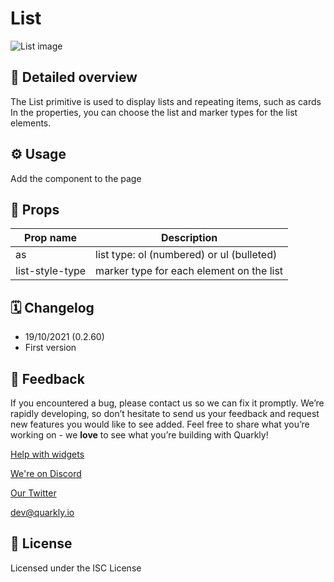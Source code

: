 # List

![List image](https://github.com/quarkly/widgets-help/raw/main/images/List.png)

## 📖 Detailed overview

The List primitive is used to display lists and repeating items, such as cards
In the properties, you can choose the list and marker types for the list elements.

## ⚙️ Usage

Add the component to the page

## 🧩 Props

| Prop name       | Description                               |
|-----------------|-------------------------------------------|
| as              | list type: ol (numbered) or ul (bulleted) |
| list-style-type | marker type for each element on the list  |

## 🗓 Changelog

- 19/10/2021 (0.2.60)
- First version

## 📮 Feedback

If you encountered a bug, please contact us so we can fix it promptly. We’re rapidly developing, so don’t hesitate to send us your feedback and request new features you would like to see added. Feel free to share what you’re working on - we **love** to see what you’re building with Quarkly!

[Help with widgets](https://community.quarkly.io/c/requests/11)

[We're on Discord](https://discord.gg/SuF9vCMJGW)

[Our Twitter](https://twitter.com/quarklyapp)

[dev@quarkly.io](mailto:dev@quarkly.io)

## 📝 License

Licensed under the ISC License
